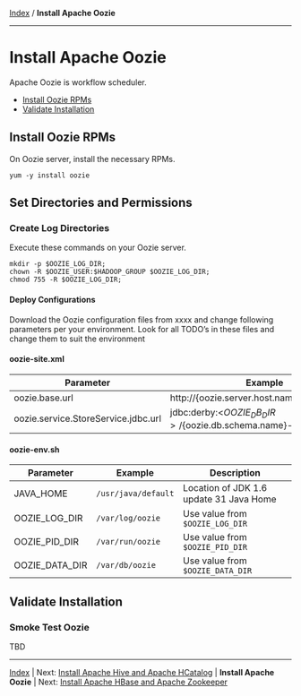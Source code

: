 [Index](./index.md)
/
**Install Apache Oozie**

------

Install Apache Oozie
=====

Apache Oozie is workflow scheduler.

* [Install Oozie RPMs](#install-oozie-rpms)
* [Validate Installation](#validate-installation)


Install Oozie RPMs
----

On Oozie server, install the necessary RPMs.

    yum -y install oozie

Set Directories and Permissions
----

### Create Log Directories

Execute these commands on your Oozie server.

    mkdir -p $OOZIE_LOG_DIR;
    chown -R $OOZIE_USER:$HADOOP_GROUP $OOZIE_LOG_DIR;
    chmod 755 -R $OOZIE_LOG_DIR;

#### Deploy Configurations

Download the Oozie configuration files from xxxx and change following parameters per your environment.
Look for all TODO’s in these files and change them to suit the environment

#### oozie-site.xml

| Parameter         | Example        |
|-------------------|----------------|
| oozie.base.url    | http://{oozie.server.host.name}:11000/oozie
| oozie.service.StoreService.jdbc.url | jdbc:derby:<$OOZIE_DB_DIR>/${oozie.db.schema.name}-db;create=true


#### oozie-env.sh

| Parameter         | Example        | Description            |
|-------------------|----------------|---------------------------|
| JAVA_HOME         | <code>/usr/java/default</code> | Location of JDK 1.6 update 31 Java Home
| OOZIE_LOG_DIR     | <code>/var/log/oozie</code> | Use value from <code>$OOZIE_LOG_DIR</code>
| OOZIE_PID_DIR     | <code>/var/run/oozie</code> | Use value from <code>$OOZIE_PID_DIR</code>
| OOZIE_DATA_DIR    | <code>/var/db/oozie</code> | Use value from <Code>$OOZIE_DATA_DIR</code>

Validate Installation
----

### Smoke Test Oozie

TBD


------

[Index](./index.md)
|
Next: [Install Apache Hive and Apache HCatalog](./apache-hive-hcatalog.md)
|
**Install Apache Oozie**
|
Next: [Install Apache HBase and Apache Zookeeper](./apache-hbase-zookeeper.md)